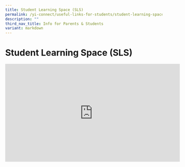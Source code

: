 ```yaml
---
title: Student Learning Space (SLS)
permalink: /yi-connect/useful-links-for-students/student-learning-space-sls/
description: ""
third_nav_title: Info for Parents & Students
variant: markdown
---
```

# **Student Learning Space (SLS)**

<iframe width="560" height="315" src="https://www.youtube.com/embed/Uwc-TIAfkiM" title="YouTube video player" frameborder="0" allow="accelerometer; autoplay; clipboard-write; encrypted-media; gyroscope; picture-in-picture" allowfullscreen=""></iframe>
